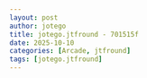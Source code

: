 ```yaml
---
layout: post
author: jotego
title: jotego.jtfround - 701515f
date: 2025-10-10
categories: [Arcade, jtfround]
tags: [jotego.jtfround]
---
```


